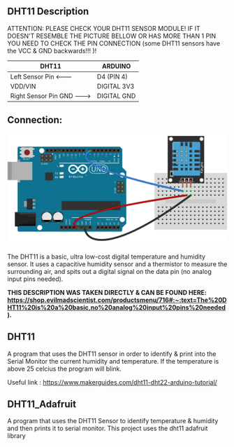 DHT11 Description
--------------

ATTENTION: PLEASE CHECK YOUR DHT11 SENSOR MODULE! IF IT DOESN'T RESEMBLE THE PICTURE BELLOW OR HAS MORE THAN 1 PIN YOU NEED TO CHECK THE PIN CONNECTION (some DHT11 sensors have the VCC & GND backwards!!! )! 


| DHT11 | ARDUINO |
| --------------- | --------------- |
| Left Sensor Pin <--- | D4 (PIN 4) |
| VDD/VIN | DIGITAL 3V3 |
| Right Sensor Pin GND ---> | DIGITAL GND|


Connection:
--------------

![](https://raw.githubusercontent.com/AlexandrosPanag/My_Arduino_Projects/main/DHT11/Connection.png)


The DHT11 is a basic, ultra low-cost digital temperature and humidity sensor. It uses a capacitive humidity sensor and a thermistor to measure the surrounding air, and spits out a digital signal on the data pin (no analog input pins needed).

<b> THIS DESCRIPTION WAS TAKEN DIRECTLY & CAN BE FOUND HERE: https://shop.evilmadscientist.com/productsmenu/716#:~:text=The%20DHT11%20is%20a%20basic,no%20analog%20input%20pins%20needed). </b>




DHT11
--------------


A program that uses the DHT11 sensor in order to identify & print into the Serial Monitor the current humidity and temperature.
If the temperature is above 25 celcius the program will blink.

Useful link : https://www.makerguides.com/dht11-dht22-arduino-tutorial/


DHT11_Adafruit
---------------

A program that uses the DHT11 Sensor to identify temperature & humidity and then prints it to serial monitor. This project uses the dht11 adafruit library
